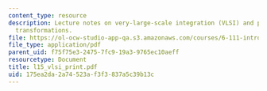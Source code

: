 ```yaml
---
content_type: resource
description: Lecture notes on very-large-scale integration (VLSI) and performance
  transformations.
file: https://ol-ocw-studio-app-qa.s3.amazonaws.com/courses/6-111-introductory-digital-systems-laboratory-spring-2006/175ea2da2a74523af3f3837a5c39b13c_l15_vlsi_print.pdf
file_type: application/pdf
parent_uid: f75f75e3-2475-7fc9-19a3-9765ec10aeff
resourcetype: Document
title: l15_vlsi_print.pdf
uid: 175ea2da-2a74-523a-f3f3-837a5c39b13c
---
```

